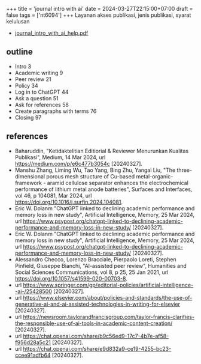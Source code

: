 +++
title = 'journal intro with ai'
date = 2024-03-27T22:15:00+07:00
draft = false
tags = ['nt6094']
+++
Layanan akses publikasi, jenis publikasi, syarat kelulusan
<!--more-->

+ [journal_intro_with_ai_help.pdf](https://osf.io/3s7kb)


## outline
+ Intro 3
+ Academic writing 9
+ Peer review 21
+ Policy 34
+ Log in to ChatGPT 44
+ Ask a question 51
+ Ask for references 58
+ Create paragraphs with terms 76
+ Closing 97


## references
+ Baharuddin, "Ketidaktelitian Editiorial & Reviewer Menurunkan Kualitas Publikasi", Medium, 14 Mar 2024, url https://medium.com/p/e6c477b3054c [20240327].
+ Manshu Zhang, Liming Wu, Tao Yang, Bing Zhu, Yangai Liu, "The three-dimensional porous mesh structure of Cu-based metal-organic-framework - aramid cellulose separator enhances the electrochemical performance of lithium metal anode batteries", Surfaces and Interfaces, vol 46, p 104081, Mar 2024, url https://doi.org/10.1016/j.surfin.2024.104081.
+ Eric W. Dolanm "ChatGPT linked to declining academic performance and memory loss in new study", Artificial Intelligence, Memory, 25 Mar 2024, url https://www.psypost.org/chatgpt-linked-to-declining-academic-performance-and-memory-loss-in-new-study/ [20240327].
+ Eric W. Dolanm "ChatGPT linked to declining academic performance and memory loss in new study", Artificial Intelligence, Memory, 25 Mar 2024, url https://www.psypost.org/chatgpt-linked-to-declining-academic-performance-and-memory-loss-in-new-study/ [20240327].
+ Alessandro Checco, Lorenzo Bracciale, Pierpaolo Loreti, Stephen Pinfield, Giuseppe Bianchi, "AI-assisted peer review", Humanities and Social Sciences Communications, vol 8, p 25, 25 Jan 2021, url https://doi.org/10.1057/s41599-020-00703-8.
+ url https://www.springer.com/gp/editorial-policies/artificial-intelligence--ai-/25428500 [20240327].
+ url https://www.elsevier.com/about/policies-and-standards/the-use-of-generative-ai-and-ai-assisted-technologies-in-writing-for-elsevier [20240327].
+ url https://newsroom.taylorandfrancisgroup.com/taylor-francis-clarifies-the-responsible-use-of-ai-tools-in-academic-content-creation/ [20240327].
+ url https://chat.openai.com/share/b9c56ed9-17c7-4b7e-af58-f956d28a5c21
 [20240327].
+ url https://chat.openai.com/share/e9d832a9-ce19-4255-bc23-ccee91adfb64 [20240327].
